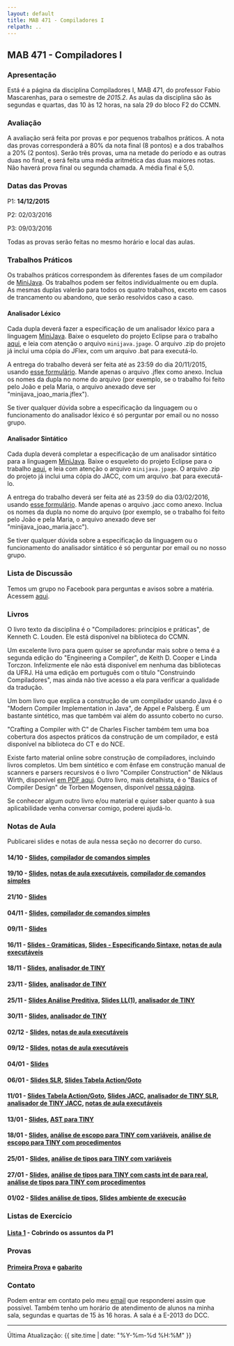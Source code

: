 ```yaml
---
layout: default
title: MAB 471 - Compiladores I
relpath: ..
---
```


MAB 471 - Compiladores I
------------------------

### Apresentação

Está é a página da disciplina Compiladores I, MAB 471, do professor
Fabio Mascarenhas, para o semestre de *2015.2*. As aulas da disciplina são
às segundas e quartas, das 10 às 12 horas, na sala 29 do bloco F2 do CCMN.

### Avaliação

A avaliação será feita por provas e por pequenos trabalhos práticos. A
nota das provas corresponderá a 80% da nota final (8 pontos) e a dos
trabalhos a 20% (2 pontos). Serão três provas, uma na metade do período
e as outras duas no final, e será feita uma média aritmética das duas
maiores notas. Não haverá prova final ou segunda chamada. A média
final é 5,0. 

### Datas das Provas

P1: **14/12/2015**

P2: 02/03/2016

P3: 09/03/2016

Todas as provas serão feitas no mesmo horário e local das aulas.

### Trabalhos Práticos

Os trabalhos práticos correspondem às diferentes fases de um
compilador de [MiniJava](minijava.html). Os trabalhos podem ser feitos
individualmente ou em dupla. As mesmas duplas valerão para todos
os quatro trabalhos, exceto em casos de trancamento ou abandono, que serão
resolvidos caso a caso.

#### Analisador Léxico

Cada dupla deverá fazer a especificação de um analisador léxico para
a linguagem [MiniJava](minijava.html). Baixe o esqueleto do projeto Eclipse
para o trabalho [aqui](MiniJavaLex.zip), e leia com atenção o arquivo
`minijava.jpage`. O arquivo .zip do projeto já inclui uma cópia do JFlex,
com um arquivo .bat para executá-lo.

A entrega do trabalho deverá ser feita até as 23:59 do dia 20/11/2015, usando [esse
formulário](https://www.dropbox.com/request/Yc5W5jnrS1QlrcCpclbO). Mande apenas o arquivo .jflex como anexo.
Inclua os nomes da dupla no nome do arquivo (por exemplo,
se o trabalho foi feito pelo João e pela Maria, o arquivo anexado deve ser "minijava_joao_maria.jflex").

Se tiver qualquer dúvida sobre a especificação da linguagem ou o
funcionamento do analisador léxico é só perguntar por email ou no
nosso grupo.

#### Analisador Sintático

Cada dupla deverá completar a especificação de um analisador sintático para
a linguagem [MiniJava](minijava.html). Baixe o esqueleto do projeto Eclipse
para o trabalho [aqui](MiniJavaParse.zip), e leia com atenção o arquivo
`minijava.jpage`. O arquivo .zip do projeto já inclui uma cópia do JACC,
com um arquivo .bat para executá-lo.

A entrega do trabalho deverá ser feita até as 23:59 do dia 03/02/2016, usando [esse
formulário](https://www.dropbox.com/request/yviKYBMv5RvZwPvTCh7A). Mande apenas o arquivo .jacc como anexo.
Inclua os nomes da dupla no nome do arquivo (por exemplo,
se o trabalho foi feito pelo João e pela Maria, o arquivo anexado deve ser "minijava_joao_maria.jacc").

Se tiver qualquer dúvida sobre a especificação da linguagem ou o
funcionamento do analisador sintático é só perguntar por email ou no
nosso grupo.

### Lista de Discussão

Temos um grupo no Facebook para perguntas e avisos sobre a matéria.
Acessem [aqui](http://www.facebook.com/groups/compiladoresI/).

### Livros

O livro texto da disciplina é o "Compiladores: princípios e práticas",
de Kenneth C. Louden. Ele está disponível na biblioteca do CCMN.

Um excelente livro para quem quiser se aprofundar mais sobre o tema é a
segunda edição do "Engineering a Compiler", de Keith D. Cooper e Linda
Torczon. Infelizmente ele não está disponível em nenhuma das bibliotecas
da UFRJ. Há uma edição em português com o título "Construindo Compiladores",
mas ainda não tive acesso a ela para verificar a qualidade da tradução.

Um bom livro que explica a construção de um compilador usando Java é o
"Modern Compiler Implementation in Java", de Appel e Palsberg. É um
bastante sintético, mas que também vai além do assunto coberto no curso.

"Crafting a Compiler with C" de Charles Fischer também tem uma boa
cobertura dos aspectos práticos da construção de um compilador, e está
disponível na biblioteca do CT e do NCE.

Existe farto material online sobre construção de compiladores, incluindo
livros completos. Um bem sintético e com ênfase em construção manual de
scanners e parsers recursivos é o livro "Compiler Construction" de
Niklaus Wirth, disponível [em PDF
aqui](http://www.ethoberon.ethz.ch/WirthPubl/CBEAll.pdf). Outro livro,
mais detalhista, é o "Basics of Compiler Design" de Torben Mogensen,
disponível [nessa
página](http://www.diku.dk/hjemmesider/ansatte/torbenm/Basics/).

Se conhecer algum outro livro e/ou material e quiser saber quanto à sua
aplicabilidade venha conversar comigo, poderei ajudá-lo.

### Notas de Aula

Publicarei slides e notas de aula nessa seção no decorrer do curso.

#### 14/10 - [Slides](01Introducao.pdf), [compilador de comandos simples](CmdSimp.zip)
#### 19/10 - [Slides](02AnaliseLexica.pdf), [notas de aula executáveis](Lexico.zip), [compilador de comandos simples](CmdSimpRE.zip)
#### 21/10 - [Slides](03Automatos.pdf)
#### 04/11 - [Slides](04JFlex.pdf), [compilador de comandos simples](CmdSimpJF.zip)
#### 09/11 - [Slides](05GramaticasPt1.pdf)
#### 16/11 - [Slides - Gramáticas](05GramaticasPt2.pdf), [Slides - Especificando Sintaxe](06Sintaxe.pdf), [notas de aula executáveis](Parsing.zip)
#### 18/11 - [Slides](07RecursivaPt1.pdf), [analisador de TINY](TINYRec.zip)
#### 23/11 - [Slides](07Recursiva.pdf), [analisador de TINY](TINYRecArv.zip)
#### 25/11 - [Slides Análise Preditiva](08Preditiva.pdf), [Slides LL(1)](09LL1.pdf), [analisador de TINY](TINYPred.zip)
#### 30/11 - [Slides](10AscendentePt1.pdf), [analisador de TINY](TINYLL1.zip)
#### 02/12 - [Slides](10AscendentePt2.pdf), [notas de aula executáveis](Parsing.zip)
#### 09/12 - [Slides](RevisaoP1.pdf), [notas de aula executáveis](RevisaoP1.zip)
#### 04/01 - [Slides](11SLRPt1.pdf)
#### 06/01 - [Slides SLR](11SLRPt2.pdf), [Slides Tabela Action/Goto](12ActionGotoPt1.pdf)
#### 11/01 - [Slides Tabela Action/Goto](12ActionGotoPt2.pdf), [Slides JACC](13JACC.pdf), [analisador de TINY SLR](TINYSLR.zip), [analisador de TINY JACC](TINYJACC.zip), [notas de aula executáveis](Parsing.zip)
#### 13/01 - [Slides](14SemanticaPt1.pdf), [AST para TINY](TINYAST.zip)
#### 18/01 - [Slides](14SemanticaPt2.pdf), [análise de escopo para TINY com variáveis](TINYEscopo.zip), [análise de escopo para TINY com procedimentos](TINYEscopoProc.zip)
#### 25/01 - [Slides](15TiposPt1.pdf), [análise de tipos para TINY com variáveis](TINYTipos.zip)
#### 27/01 - [Slides](15TiposPt2.pdf), [análise de tipos para TINY com casts int de para real](TINYTiposCast.zip), [análise de tipos para TINY com procedimentos](TINYTiposProc.zip)
#### 01/02 - [Slides análise de tipos](15TiposPt3.pdf), [Slides ambiente de execução](16AmbientePt1.pdf)

### Listas de Exercício

#### [Lista 1](lista1.html) - Cobrindo os assuntos da P1

### Provas

#### [Primeira Prova](p1.pdf) e [gabarito](gabarito_p1.pdf)

### Contato

Podem entrar em contato pelo meu [email](mailto:mascarenhas@ufrj.br) que
responderei assim que possível. Também tenho um horário de atendimento
de alunos na minha sala, segundas e quartas de 15 às 16 horas. A sala é
a E-2013 do DCC.

* * * * *

Última Atualização: {{ site.time | date: "%Y-%m-%d %H:%M" }}
